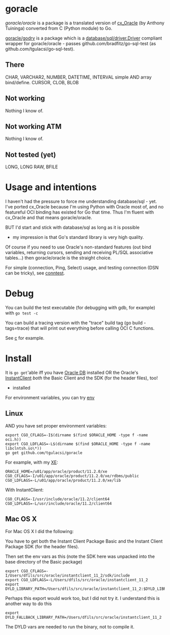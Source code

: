 # goracle #
*goracle/oracle* is a package is a translated version of
[cx_Oracle](http://cx-oracle.sourceforge.net/html/index.html)
(by Anthony Tuininga) converted from C (Python module) to Go.

[goracle/godrv](godrv/driver.go) is a package which is a
[database/sql/driver.Driver](http://golang.org/pkg/database/sql/driver/#Driver)
compliant wrapper for goracle/oracle - passes github.com/bradfitz/go-sql-test
(as github.com/tgulacsi/go-sql-test).

## There ##
CHAR, VARCHAR2, NUMBER, DATETIME, INTERVAL simple AND array bind/define.
CURSOR, CLOB, BLOB

## Not working ##
Nothing I know of.

## Not working ATM ##
Nothing I know of.

## Not tested (yet) ##
LONG, LONG RAW, BFILE

# Usage and intentions #
I haven't had the pressure to force me understanding database/sql - yet.
I've ported cx_Oracle because I'm using Python with Oracle most of,
and no featureful OCI binding has existed for Go that time.
Thus I'm fluent with cx_Oracle and that means goracle/oracle.

BUT I'd start and stick with database/sql as long as it is possible
- my impression is that Go's standard library is very high quality.

Of course if you need to use Oracle's non-standard features
(out bind variables, returning cursors, sending and receiving
PL/SQL associative tables...) then goracle/oracle is the straight choice.

For simple (connection, Ping, Select) usage, and testing connection
(DSN can be tricky), see [conntest](conntest/main.go).

# Debug #
You can build the test executable (for debugging with gdb, for example) with
`go test -c`

You can build a tracing version with the "trace" build tag
(go build -tags=trace) that will print out everything before calling OCI
C functions.

See [c](./c) for example.


# Install #
It is `go get`'able iff you have
[Oracle DB](http://www.oracle.com/technetwork/database/enterprise-edition/index.html) installed
OR the Oracle's
[InstantClient](http://www.oracle.com/technetwork/database/features/instant-client/index-097480.html)
*both* the Basic Client and the SDK (for the header files), too!
- installed

For environment variables, you can try [env](./env)

## Linux ##
AND you have set proper environment variables:

    export CGO_CFLAGS=-I$(dirname $(find $ORACLE_HOME -type f -name oci.h))
    export CGO_LDFLAGS=-L$(dirname $(find $ORACLE_HOME -type f -name libclntsh.so\*))
    go get github.com/tgulacsi/goracle

For example, with my [XE](http://www.oracle.com/technetwork/products/express-edition/downloads/index.html):

    ORACLE_HOME=/u01/app/oracle/product/11.2.0/xe
    CGO_CFLAGS=-I/u01/app/oracle/product/11.2.0/xe/rdbms/public
    CGO_LDFLAGS=-L/u01/app/oracle/product/11.2.0/xe/lib

With InstantClient:

    CGO_CFLAGS=-I/usr/include/oracle/11.2/client64
    CGO_LDFLAGS=-L/usr/include/oracle/11.2/client64

## Mac OS X ##
For Mac OS X I did the following:

You have to get both the Instant Client Package Basic and the Instant Client Package SDK (for the header files).

Then set the env vars as this (note the SDK here was unpacked into the base directory of the Basic package)

    export CGO_CFLAGS=-I/Users/dfils/src/oracle/instantclient_11_2/sdk/include
    export CGO_LDFLAGS=-L/Users/dfils/src/oracle/instantclient_11_2
    export DYLD_LIBRARY_PATH=/Users/dfils/src/oracle/instantclient_11_2:$DYLD_LIBRARY_PATH

Perhaps this export would work too, but I did not try it.  I understand this is another way to do this

    export DYLD_FALLBACK_LIBRARY_PATH=/Users/dfils/src/oracle/instantclient_11_2

The DYLD vars are needed to run the binary, not to compile it.

